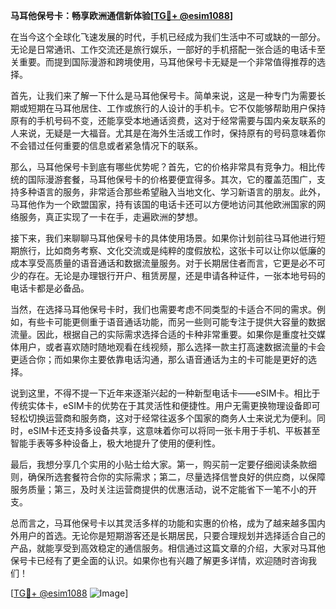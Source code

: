 **马耳他保号卡：畅享欧洲通信新体验[[TG💪+ @esim1088](https://t.me/s/esim1088)]**

在当今这个全球化飞速发展的时代，手机已经成为我们生活中不可或缺的一部分。无论是日常通讯、工作交流还是旅行娱乐，一部好的手机搭配一张合适的电话卡至关重要。而提到国际漫游和跨境使用，马耳他保号卡无疑是一个非常值得推荐的选择。

首先，让我们来了解一下什么是马耳他保号卡。简单来说，这是一种专门为需要长期或短期在马耳他居住、工作或旅行的人设计的手机卡。它不仅能够帮助用户保持原有的手机号码不变，还能享受本地通话资费，这对于经常需要与国内亲友联系的人来说，无疑是一大福音。尤其是在海外生活或工作时，保持原有的号码意味着你不会错过任何重要的信息或者紧急情况下的联系。

那么，马耳他保号卡到底有哪些优势呢？首先，它的价格非常具有竞争力。相比传统的国际漫游套餐，马耳他保号卡的价格要便宜得多。其次，它的覆盖范围广，支持多种语言的服务，非常适合那些希望融入当地文化、学习新语言的朋友。此外，马耳他作为一个欧盟国家，持有该国的电话卡还可以方便地访问其他欧洲国家的网络服务，真正实现了一卡在手，走遍欧洲的梦想。

接下来，我们来聊聊马耳他保号卡的具体使用场景。如果你计划前往马耳他进行短期旅行，比如商务考察、文化交流或是纯粹的度假放松，这张卡可以让你以低廉的成本享受高质量的语音通话和数据流量服务。对于长期居住者而言，它更是必不可少的存在。无论是办理银行开户、租赁房屋，还是申请各种证件，一张本地号码的电话卡都是必备品。

当然，在选择马耳他保号卡时，我们也需要考虑不同类型的卡适合不同的需求。例如，有些卡可能更侧重于语音通话功能，而另一些则可能专注于提供大容量的数据流量。因此，根据自己的实际需求选择合适的卡种非常重要。如果你是重度社交媒体用户，或者喜欢随时随地观看在线视频，那么选择一款主打高速数据流量的卡会更适合你；而如果你主要依靠电话沟通，那么语音通话为主的卡可能是更好的选择。

说到这里，不得不提一下近年来逐渐兴起的一种新型电话卡——eSIM卡。相比于传统实体卡，eSIM卡的优势在于其灵活性和便捷性。用户无需更换物理设备即可轻松切换运营商和服务商，这对于经常往返多个国家的商务人士来说尤为便利。同时，eSIM卡还支持多设备共享，这意味着你可以将同一张卡用于手机、平板甚至智能手表等多种设备上，极大地提升了使用的便利性。

最后，我想分享几个实用的小贴士给大家。第一，购买前一定要仔细阅读条款细则，确保所选套餐符合你的实际需求；第二，尽量选择信誉良好的供应商，以保障服务质量；第三，及时关注运营商提供的优惠活动，说不定能省下一笔不小的开支。

总而言之，马耳他保号卡以其灵活多样的功能和实惠的价格，成为了越来越多国内外用户的首选。无论你是短期游客还是长期居民，只要合理规划并选择适合自己的产品，就能享受到高效稳定的通信服务。相信通过这篇文章的介绍，大家对马耳他保号卡已经有了更全面的认识。如果你也有兴趣了解更多详情，欢迎随时咨询我们！

[[TG💪+ @esim1088](https://t.me/s/esim1088) ![Image](https://i.postimg.cc/4NQfJmqS/Snipaste-2025-05-13-00-14-12.png)]